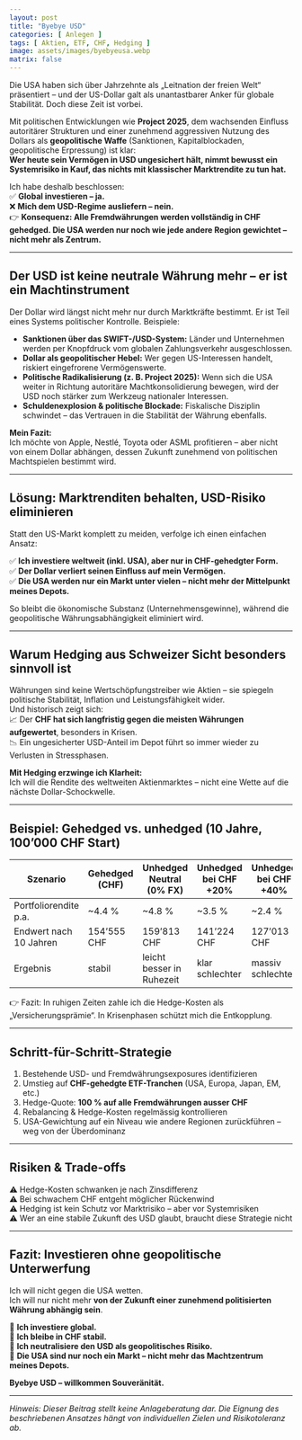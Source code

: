 ```yaml
---
layout: post
title: "Byebye USD"
categories: [ Anlegen ]
tags: [ Aktien, ETF, CHF, Hedging ]
image: assets/images/byebyeusa.webp
matrix: false
---
```


Die USA haben sich über Jahrzehnte als „Leitnation der freien Welt“ präsentiert – und der US-Dollar galt als unantastbarer Anker für globale Stabilität. Doch diese Zeit ist vorbei.

Mit politischen Entwicklungen wie **Project 2025**, dem wachsenden Einfluss autoritärer Strukturen und einer zunehmend aggressiven Nutzung des Dollars als **geopolitische Waffe** (Sanktionen, Kapitalblockaden, geopolitische Erpressung) ist klar:  
**Wer heute sein Vermögen in USD ungesichert hält, nimmt bewusst ein Systemrisiko in Kauf, das nichts mit klassischer Marktrendite zu tun hat.**

Ich habe deshalb beschlossen:  
✅ **Global investieren – ja.**  
❌ **Mich dem USD-Regime ausliefern – nein.**  
👉 **Konsequenz: Alle Fremdwährungen werden vollständig in CHF gehedged. Die USA werden nur noch wie jede andere Region gewichtet – nicht mehr als Zentrum.**

---

## Der USD ist keine neutrale Währung mehr – er ist ein Machtinstrument

Der Dollar wird längst nicht mehr nur durch Marktkräfte bestimmt. Er ist Teil eines Systems politischer Kontrolle. Beispiele:

- **Sanktionen über das SWIFT-/USD-System:** Länder und Unternehmen werden per Knopfdruck vom globalen Zahlungsverkehr ausgeschlossen.  
- **Dollar als geopolitischer Hebel:** Wer gegen US-Interessen handelt, riskiert eingefrorene Vermögenswerte.  
- **Politische Radikalisierung (z. B. Project 2025):** Wenn sich die USA weiter in Richtung autoritäre Machtkonsolidierung bewegen, wird der USD noch stärker zum Werkzeug nationaler Interessen.  
- **Schuldenexplosion & politische Blockade:** Fiskalische Disziplin schwindet – das Vertrauen in die Stabilität der Währung ebenfalls.

**Mein Fazit:**  
Ich möchte von Apple, Nestlé, Toyota oder ASML profitieren – aber nicht von einem Dollar abhängen, dessen Zukunft zunehmend von politischen Machtspielen bestimmt wird.

---

## Lösung: Marktrenditen behalten, USD-Risiko eliminieren

Statt den US-Markt komplett zu meiden, verfolge ich einen einfachen Ansatz:

✅ **Ich investiere weltweit (inkl. USA), aber nur in CHF-gehedgter Form.**  
✅ **Der Dollar verliert seinen Einfluss auf mein Vermögen.**  
✅ **Die USA werden nur ein Markt unter vielen – nicht mehr der Mittelpunkt meines Depots.**

So bleibt die ökonomische Substanz (Unternehmensgewinne), während die geopolitische Währungsabhängigkeit eliminiert wird.

---

## Warum Hedging aus Schweizer Sicht besonders sinnvoll ist

Währungen sind keine Wertschöpfungstreiber wie Aktien – sie spiegeln politische Stabilität, Inflation und Leistungsfähigkeit wider.  
Und historisch zeigt sich:  
📈 Der **CHF hat sich langfristig gegen die meisten Währungen aufgewertet**, besonders in Krisen.  
📉 Ein ungesicherter USD-Anteil im Depot führt so immer wieder zu Verlusten in Stressphasen.  

**Mit Hedging erzwinge ich Klarheit:**  
Ich will die Rendite des weltweiten Aktienmarktes – nicht eine Wette auf die nächste Dollar-Schockwelle.

---

## Beispiel: Gehedged vs. unhedged (10 Jahre, 100’000 CHF Start)

| Szenario                    | Gehedged (CHF) | Unhedged Neutral (0% FX) | Unhedged bei CHF +20% | Unhedged bei CHF +40% |
|----------------------------|---------------|--------------------------|-----------------------|-----------------------|
| Portfoliorendite p.a.      | ~4.4 %        | ~4.8 %                   | ~3.5 %                | ~2.4 %                |
| Endwert nach 10 Jahren     | 154’555 CHF   | 159’813 CHF              | 141’224 CHF           | 127’013 CHF           |
| Ergebnis                   | stabil        | leicht besser in Ruhezeit| klar schlechter       | massiv schlechter     |

👉 Fazit: In ruhigen Zeiten zahle ich die Hedge-Kosten als „Versicherungsprämie“. In Krisenphasen schützt mich die Entkopplung.

---

## Schritt-für-Schritt-Strategie

1. Bestehende USD- und Fremdwährungsexposures identifizieren  
2. Umstieg auf **CHF-gehedgte ETF-Tranchen** (USA, Europa, Japan, EM, etc.)  
3. Hedge-Quote: **100 % auf alle Fremdwährungen ausser CHF**  
4. Rebalancing & Hedge-Kosten regelmässig kontrollieren  
5. USA-Gewichtung auf ein Niveau wie andere Regionen zurückführen – weg von der Überdominanz  

---

## Risiken & Trade-offs

⚠️ Hedge-Kosten schwanken je nach Zinsdifferenz  
⚠️ Bei schwachem CHF entgeht möglicher Rückenwind  
⚠️ Hedging ist kein Schutz vor Marktrisiko – aber vor Systemrisiken  
⚠️ Wer an eine stabile Zukunft des USD glaubt, braucht diese Strategie nicht  

---

## Fazit: Investieren ohne geopolitische Unterwerfung

Ich will nicht gegen die USA wetten.  
Ich will nur nicht mehr **von der Zukunft einer zunehmend politisierten Währung abhängig sein**.

📌 **Ich investiere global.**  
📌 **Ich bleibe in CHF stabil.**  
📌 **Ich neutralisiere den USD als geopolitisches Risiko.**  
📌 **Die USA sind nur noch ein Markt – nicht mehr das Machtzentrum meines Depots.**

**Byebye USD – willkommen Souveränität.**

---

*Hinweis: Dieser Beitrag stellt keine Anlageberatung dar. Die Eignung des beschriebenen Ansatzes hängt von individuellen Zielen und Risikotoleranz ab.*
